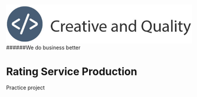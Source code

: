 ![Tem Logo](https://github.com/Creative-and-quality/Rating-Service-Production/blob/master/logo.jpg)
######We do business better
# Rating Service Production

Practice project
